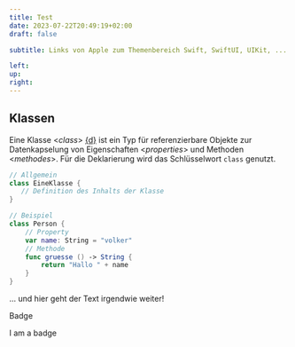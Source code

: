 ```yaml
---
title: Test
date: 2023-07-22T20:49:19+02:00
draft: false

subtitle: Links von Apple zum Themenbereich Swift, SwiftUI, UIKit, ...

left: 
up: 
right: 
---
```





## Klassen

Eine Klasse <_class_> [{d}][d1] ist ein Typ für referenzierbare Objekte zur Datenkapselung von Eigenschaften <_properties_> und Methoden <_methodes_>. Für die Deklarierung wird das Schlüsselwort `class` genutzt.   

[d1]: https://docs.swift.org/swift-book/documentation/the-swift-programming-language/classesandstructures "swift.org"

```swift
// Allgemein
class EineKlasse {
   // Definition des Inhalts der Klasse
}

// Beispiel
class Person {
    // Property
    var name: String = "volker"
    // Methode
    func gruesse () -> String {
        return "Hallo " + name
    }
}
```

... und hier geht der Text irgendwie weiter!


Badge 
<div class="badge bg-primary text-wrap" style="width: 6rem;">
    I am a badge
</div>



<!-- Button test -->
<!--
  <a class="btn btn-primary" href="/contact" role="button">Link</a>
-->

